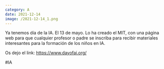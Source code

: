 ```yaml
--- 
category: A 
date: 2021-12-14 
image: /2021-12-14_1.png 
--- 
```


Ya tenemos día de la IA. El 13 de mayo. Lo ha creado el MIT, con una página web para que cualquier profesor o padre se inscriba para recibir materiales interesantes para la formación de los niños en IA.

Os dejo el link: https://www.dayofai.org/

#IA